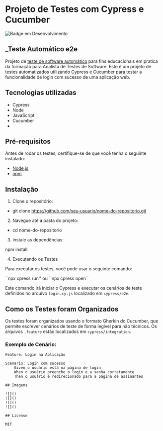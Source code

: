 # Projeto de Testes com Cypress e Cucumber

![Badge em Desenvolvimento](http://img.shields.io/static/v1?label=STATUS&message=%20Em%20desenvolvimento&color=GREEN&style=for-the-badge)

## _Teste Automático e2e

Projeto de [teste de software automático](https://github.com/ancgci/Cypress-diretoaoponto) para fins educacionais em pratica da formação para Analista de Testes de Software. 
Este é um projeto de testes automatizados utilizando Cypress e Cucumber para testar a funcionalidade de login com sucesso de uma aplicação web.

## Tecnologias utilizadas

- Cypress
- Node
- JavaScript
- Cucumber
- 

## Pré-requisitos

Antes de rodar os testes, certifique-se de que você tenha o seguinte instalado:

- [Node.js](https://nodejs.org/)
- [npm](https://www.npmjs.com/) 

## Instalação

1. Clone o repositório: 

- git clone https://github.com/seu-usuario/nome-do-repositorio.git


2. Navegue até a pasta do projeto:

- cd nome-do-repositorio

3. Instale as dependências:

npm install

4. Executando os Testes

Para executar os testes, você pode usar o seguinte comando:

´´npx cpress run'' ou ´´npx cpress open´´

Este comando irá iniciar o Cypress e executar os cenários de teste definidos no arquivo `login.cy.js` localizado em `cypress/e2e`.

## Como os Testes foram Organizados

Os testes foram organizados usando o formato Gherkin do Cucumber, que permite escrever cenários de teste de forma legível para não técnicos. Os arquivos `.feature` estão localizados em `cypress/integration`.

### Exemplo de Cenário:

```gherkin
Feature: Login na Aplicação

Scenario: Login com sucesso
    Given o usuário está na página de login
    When o usuário preenche o login e a senha corretamente
    Then o usuário é redirecionado para a página de assinantes

## Imagens 

![]()
![]()
![]()
![]()

## License

MIT
